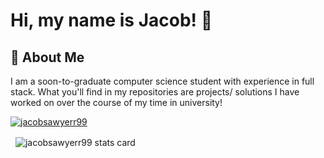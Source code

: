 # Hi, my name is Jacob! 👋
## 🚀 About Me

I am a soon-to-graduate computer science student with experience in full stack. What you'll find in my repositories are projects/ solutions I have worked on over the course of my time in university!
    
<p align="left">
<a href="https://github.com/ryo-ma/github-profile-trophy">
<img src="https://github-profile-trophy.vercel.app/?username=jacobsawyerr99" alt="jacobsawyerr99" />
</a>
</p>
<p>&nbsp;
<img align="center" src="https://github-readme-stats.vercel.app/api?username=jacobsawyerr99&show_icons=true&theme=default&title_color=000000&text_color=000000&bg_color=ffffff&hide_border=true" alt="jacobsawyerr99 stats card" /></p>
